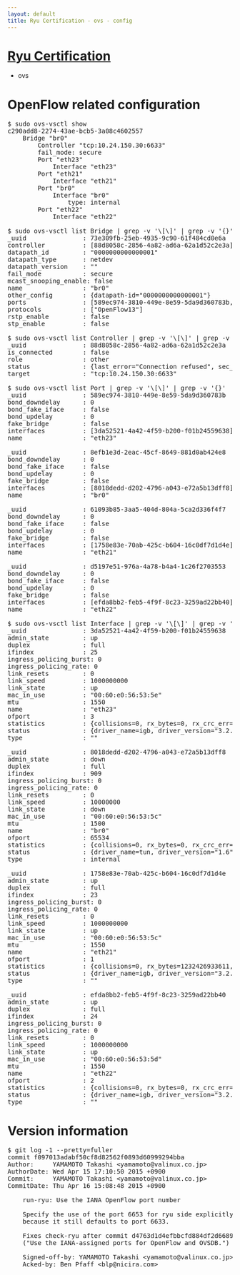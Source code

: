 ```yaml
---
layout: default
title: Ryu Certification - ovs - config
---
```

# [Ryu Certification](http://osrg.github.io/ryu/certification.html)
* ovs 

# OpenFlow related configuration
<pre>
$ sudo ovs-vsctl show
c290add8-2274-43ae-bcb5-3a08c4602557
    Bridge "br0"
        Controller "tcp:10.24.150.30:6633"
        fail_mode: secure
        Port "eth23"
            Interface "eth23"
        Port "eth21"
            Interface "eth21"
        Port "br0"
            Interface "br0"
                type: internal
        Port "eth22"
            Interface "eth22"

$ sudo ovs-vsctl list Bridge | grep -v '\[\]' | grep -v '{}'
_uuid               : 73e309fb-25eb-4935-9c90-61f484cd0e6a
controller          : [88d8058c-2856-4a82-ad6a-62a1d52c2e3a]
datapath_id         : "0000000000000001"
datapath_type       : netdev
datapath_version    : "<built-in>"
fail_mode           : secure
mcast_snooping_enable: false
name                : "br0"
other_config        : {datapath-id="0000000000000001"}
ports               : [589ec974-3810-449e-8e59-5da9d360783b, 61093b85-3aa5-404d-804a-5ca2d336f4f7, 8efb1e3d-2eac-45cf-8649-881d0ab424e8, d5197e51-976a-4a78-b4a4-1c26f2703553]
protocols           : ["OpenFlow13"]
rstp_enable         : false
stp_enable          : false

$ sudo ovs-vsctl list Controller | grep -v '\[\]' | grep -v '{}'
_uuid               : 88d8058c-2856-4a82-ad6a-62a1d52c2e3a
is_connected        : false
role                : other
status              : {last_error="Connection refused", sec_since_connect="652", sec_since_disconnect="2", state=BACKOFF}
target              : "tcp:10.24.150.30:6633"

$ sudo ovs-vsctl list Port | grep -v '\[\]' | grep -v '{}'
_uuid               : 589ec974-3810-449e-8e59-5da9d360783b
bond_downdelay      : 0
bond_fake_iface     : false
bond_updelay        : 0
fake_bridge         : false
interfaces          : [3da52521-4a42-4f59-b200-f01b24559638]
name                : "eth23"

_uuid               : 8efb1e3d-2eac-45cf-8649-881d0ab424e8
bond_downdelay      : 0
bond_fake_iface     : false
bond_updelay        : 0
fake_bridge         : false
interfaces          : [8018dedd-d202-4796-a043-e72a5b13dff8]
name                : "br0"

_uuid               : 61093b85-3aa5-404d-804a-5ca2d336f4f7
bond_downdelay      : 0
bond_fake_iface     : false
bond_updelay        : 0
fake_bridge         : false
interfaces          : [1758e83e-70ab-425c-b604-16c0df7d1d4e]
name                : "eth21"

_uuid               : d5197e51-976a-4a78-b4a4-1c26f2703553
bond_downdelay      : 0
bond_fake_iface     : false
bond_updelay        : 0
fake_bridge         : false
interfaces          : [efda8bb2-feb5-4f9f-8c23-3259ad22bb40]
name                : "eth22"

$ sudo ovs-vsctl list Interface | grep -v '\[\]' | grep -v '{}'
_uuid               : 3da52521-4a42-4f59-b200-f01b24559638
admin_state         : up
duplex              : full
ifindex             : 25
ingress_policing_burst: 0
ingress_policing_rate: 0
link_resets         : 0
link_speed          : 1000000000
link_state          : up
mac_in_use          : "00:60:e0:56:53:5e"
mtu                 : 1550
name                : "eth23"
ofport              : 3
statistics          : {collisions=0, rx_bytes=0, rx_crc_err=0, rx_dropped=0, rx_errors=0, rx_frame_err=0, rx_over_err=0, rx_packets=0, tx_bytes=41546299500, tx_dropped=0, tx_errors=0, tx_packets=27697533}
status              : {driver_name=igb, driver_version="3.2.10-k", firmware_version="2.10-9"}
type                : ""

_uuid               : 8018dedd-d202-4796-a043-e72a5b13dff8
admin_state         : down
duplex              : full
ifindex             : 909
ingress_policing_burst: 0
ingress_policing_rate: 0
link_resets         : 0
link_speed          : 10000000
link_state          : down
mac_in_use          : "00:60:e0:56:53:5c"
mtu                 : 1500
name                : "br0"
ofport              : 65534
statistics          : {collisions=0, rx_bytes=0, rx_crc_err=0, rx_dropped=0, rx_errors=0, rx_frame_err=0, rx_over_err=0, rx_packets=0, tx_bytes=0, tx_dropped=0, tx_errors=0, tx_packets=0}
status              : {driver_name=tun, driver_version="1.6", firmware_version="N/A"}
type                : internal

_uuid               : 1758e83e-70ab-425c-b604-16c0df7d1d4e
admin_state         : up
duplex              : full
ifindex             : 23
ingress_policing_burst: 0
ingress_policing_rate: 0
link_resets         : 0
link_speed          : 1000000000
link_state          : up
mac_in_use          : "00:60:e0:56:53:5c"
mtu                 : 1550
name                : "eth21"
ofport              : 1
statistics          : {collisions=0, rx_bytes=1232426933611, rx_crc_err=0, rx_dropped=0, rx_errors=0, rx_frame_err=0, rx_over_err=0, rx_packets=821994762, tx_bytes=0, tx_dropped=0, tx_errors=0, tx_packets=0}
status              : {driver_name=igb, driver_version="3.2.10-k", firmware_version="2.10-9"}
type                : ""

_uuid               : efda8bb2-feb5-4f9f-8c23-3259ad22bb40
admin_state         : up
duplex              : full
ifindex             : 24
ingress_policing_burst: 0
ingress_policing_rate: 0
link_resets         : 0
link_speed          : 1000000000
link_state          : up
mac_in_use          : "00:60:e0:56:53:5d"
mtu                 : 1550
name                : "eth22"
ofport              : 2
statistics          : {collisions=0, rx_bytes=0, rx_crc_err=0, rx_dropped=0, rx_errors=0, rx_frame_err=0, rx_over_err=0, rx_packets=0, tx_bytes=630521743737, tx_dropped=0, tx_errors=0, tx_packets=420513803}
status              : {driver_name=igb, driver_version="3.2.10-k", firmware_version="2.10-9"}
type                : ""
</pre>

# Version information
<pre>
$ git log -1 --pretty=fuller
commit f097013adabf50cf8d82562f0893d60999294bba
Author:     YAMAMOTO Takashi &lt;yamamoto@valinux.co.jp&gt;
AuthorDate: Wed Apr 15 17:10:50 2015 +0900
Commit:     YAMAMOTO Takashi &lt;yamamoto@valinux.co.jp&gt;
CommitDate: Thu Apr 16 15:08:48 2015 +0900

    run-ryu: Use the IANA OpenFlow port number
    
    Specify the use of the port 6653 for ryu side explicitly
    because it still defaults to port 6633.
    
    Fixes check-ryu after commit d4763d1d4efbbcfd884df2d668980d61ec89d75a.
    &#40;&quot;Use the IANA-assigned ports for OpenFlow and OVSDB.&quot;&#41;
    
    Signed-off-by: YAMAMOTO Takashi &lt;yamamoto@valinux.co.jp&gt;
    Acked-by: Ben Pfaff &lt;blp@nicira.com&gt;
</pre>
